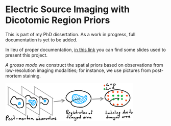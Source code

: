 # Electric Source Imaging with Dicotomic Region Priors

This is part of my PhD dissertation. As a work in progress, full documentation is yet to be added.

In lieu of proper documentation, [in this link](https://drive.google.com/file/d/1LCpD2tslWJpND0sAfV79QxPZMI9IVbSK/view?usp=sharing) you can find some slides used to present this project.

_A grosso modo_ we construct the spatial priors based on observations from low-resolution imaging modalities; for instance, we use pictures from post-mortem staining.

<img src="sketch02_v2.png" width="400" height="119">
